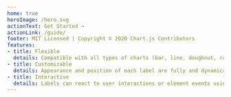 ```yaml
---
home: true
heroImage: /hero.svg
actionText: Get Started →
actionLink: /guide/
footer: MIT Licensed | Copyright © 2020 Chart.js Contributors
features:
- title: Flexible
  details: Compatible with all types of charts (bar, line, doughnut, radar, etc.)
- title: Customizable
  details: Appearance and position of each label are fully and dynamically controllable.
- title: Interactive
  details: Labels can react to user interactions or element events using scriptable options.
---
```

